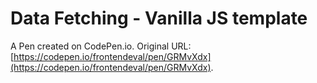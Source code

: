 # Data Fetching - Vanilla JS template

A Pen created on CodePen.io. Original URL: [https://codepen.io/frontendeval/pen/GRMvXdx](https://codepen.io/frontendeval/pen/GRMvXdx).

